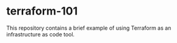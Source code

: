 # terraform-101
 This repository contains a brief example of using Terraform as an infrastructure as code tool.
